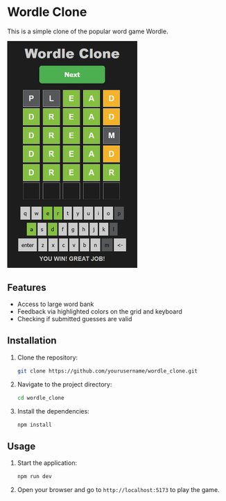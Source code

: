 # Wordle Clone

This is a simple clone of the popular word game Wordle.

<img src="./wordle_screenshot.png" alt="Wordle Clone Screenshot" width="300"/>


## Features

- Access to large word bank
- Feedback via highlighted colors on the grid and keyboard
- Checking if submitted guesses are valid

## Installation

1. Clone the repository:
    ```bash
    git clone https://github.com/yourusername/wordle_clone.git
    ```
2. Navigate to the project directory:
    ```bash
    cd wordle_clone
    ```
3. Install the dependencies:
    ```bash
    npm install
    ```

## Usage

1. Start the application:
    ```bash
    npm run dev
    ```
2. Open your browser and go to `http://localhost:5173` to play the game.
